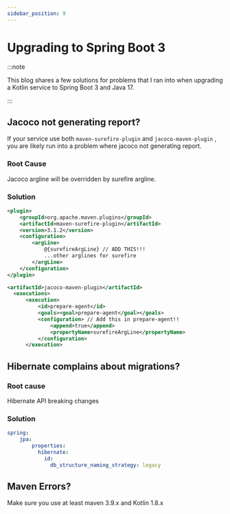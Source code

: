 ```yaml
---
sidebar_position: 9
---
```


# Upgrading to Spring Boot 3

:::note

This blog shares a few solutions for problems that I ran into when upgrading a Kotlin service to Spring Boot 3 and Java 17.

:::

## Jacoco not generating report?

If your service use both `maven-surefire-plugin` and `jacoco-maven-plugin` , you are likely run into a problem where jacoco not generating report.

### Root Cause
Jacoco argline will be overridden by surefire argline.

### Solution
```xml
<plugin>
    <groupId>org.apache.maven.plugins</groupId>
    <artifactId>maven-surefire-plugin</artifactId>
    <version>3.1.2</version>
    <configuration>
        <argLine>
            @{surefireArgLine} // ADD THIS!!!
            ...other arglines for surefire
        </argLine>
    </configuration>
</plugin>
```

```xml
<artifactId>jacoco-maven-plugin</artifactId>
  <executions>
      <execution>
          <id>prepare-agent</id>
          <goals><goal>prepare-agent</goal></goals>
          <configuration> // Add this in prepare-agent!!
              <append>true</append>
              <propertyName>surefireArgLine</propertyName> 
          </configuration>
      </execution>
```


## Hibernate complains about migrations?

### Root cause
Hibernate API breaking changes

### Solution
```yaml
spring:
    jpa:
        properties:
          hibernate:
            id:
              db_structure_naming_strategy: legacy
```

## Maven Errors?
Make sure you use at least maven 3.9.x and Kotlin 1.8.x